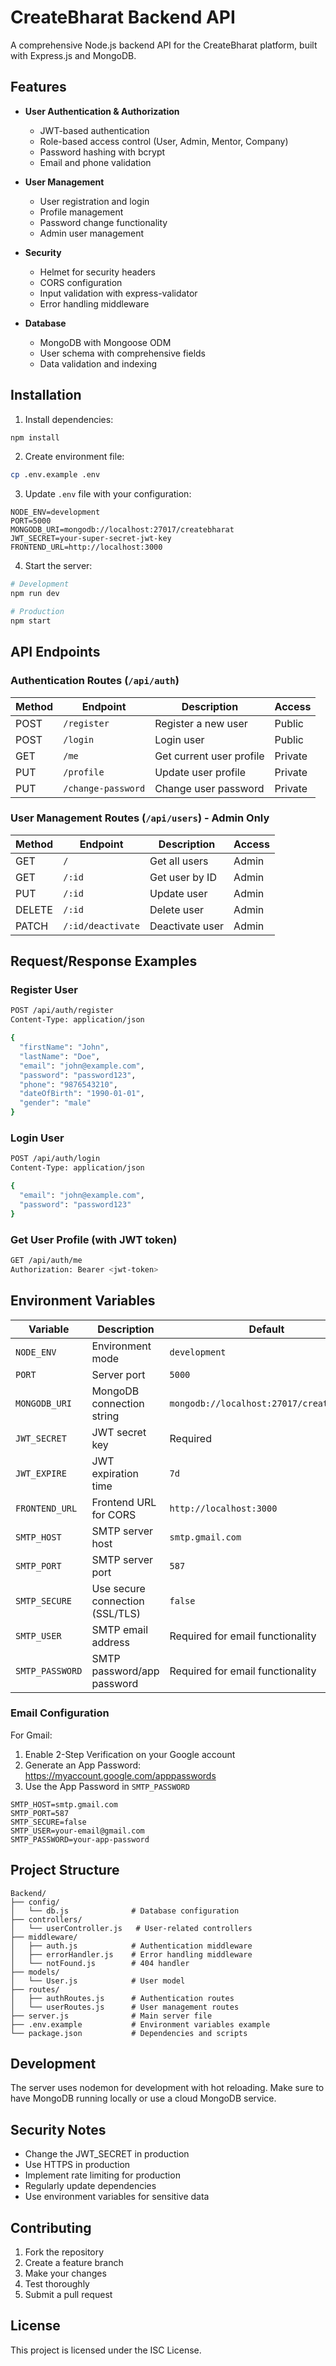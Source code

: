 # CreateBharat Backend API

A comprehensive Node.js backend API for the CreateBharat platform, built with Express.js and MongoDB.

## Features

- **User Authentication & Authorization**
  - JWT-based authentication
  - Role-based access control (User, Admin, Mentor, Company)
  - Password hashing with bcrypt
  - Email and phone validation

- **User Management**
  - User registration and login
  - Profile management
  - Password change functionality
  - Admin user management

- **Security**
  - Helmet for security headers
  - CORS configuration
  - Input validation with express-validator
  - Error handling middleware

- **Database**
  - MongoDB with Mongoose ODM
  - User schema with comprehensive fields
  - Data validation and indexing

## Installation

1. Install dependencies:
```bash
npm install
```

2. Create environment file:
```bash
cp .env.example .env
```

3. Update `.env` file with your configuration:
```env
NODE_ENV=development
PORT=5000
MONGODB_URI=mongodb://localhost:27017/createbharat
JWT_SECRET=your-super-secret-jwt-key
FRONTEND_URL=http://localhost:3000
```

4. Start the server:
```bash
# Development
npm run dev

# Production
npm start
```

## API Endpoints

### Authentication Routes (`/api/auth`)

| Method | Endpoint | Description | Access |
|--------|----------|-------------|---------|
| POST | `/register` | Register a new user | Public |
| POST | `/login` | Login user | Public |
| GET | `/me` | Get current user profile | Private |
| PUT | `/profile` | Update user profile | Private |
| PUT | `/change-password` | Change user password | Private |

### User Management Routes (`/api/users`) - Admin Only

| Method | Endpoint | Description | Access |
|--------|----------|-------------|---------|
| GET | `/` | Get all users | Admin |
| GET | `/:id` | Get user by ID | Admin |
| PUT | `/:id` | Update user | Admin |
| DELETE | `/:id` | Delete user | Admin |
| PATCH | `/:id/deactivate` | Deactivate user | Admin |

## Request/Response Examples

### Register User
```bash
POST /api/auth/register
Content-Type: application/json

{
  "firstName": "John",
  "lastName": "Doe",
  "email": "john@example.com",
  "password": "password123",
  "phone": "9876543210",
  "dateOfBirth": "1990-01-01",
  "gender": "male"
}
```

### Login User
```bash
POST /api/auth/login
Content-Type: application/json

{
  "email": "john@example.com",
  "password": "password123"
}
```

### Get User Profile (with JWT token)
```bash
GET /api/auth/me
Authorization: Bearer <jwt-token>
```

## Environment Variables

| Variable | Description | Default |
|----------|-------------|---------|
| `NODE_ENV` | Environment mode | `development` |
| `PORT` | Server port | `5000` |
| `MONGODB_URI` | MongoDB connection string | `mongodb://localhost:27017/createbharat` |
| `JWT_SECRET` | JWT secret key | Required |
| `JWT_EXPIRE` | JWT expiration time | `7d` |
| `FRONTEND_URL` | Frontend URL for CORS | `http://localhost:3000` |
| `SMTP_HOST` | SMTP server host | `smtp.gmail.com` |
| `SMTP_PORT` | SMTP server port | `587` |
| `SMTP_SECURE` | Use secure connection (SSL/TLS) | `false` |
| `SMTP_USER` | SMTP email address | Required for email functionality |
| `SMTP_PASSWORD` | SMTP password/app password | Required for email functionality |

### Email Configuration

For Gmail:
1. Enable 2-Step Verification on your Google account
2. Generate an App Password: https://myaccount.google.com/apppasswords
3. Use the App Password in `SMTP_PASSWORD`

```env
SMTP_HOST=smtp.gmail.com
SMTP_PORT=587
SMTP_SECURE=false
SMTP_USER=your-email@gmail.com
SMTP_PASSWORD=your-app-password
```

## Project Structure

```
Backend/
├── config/
│   └── db.js              # Database configuration
├── controllers/
│   └── userController.js   # User-related controllers
├── middleware/
│   ├── auth.js            # Authentication middleware
│   ├── errorHandler.js    # Error handling middleware
│   └── notFound.js        # 404 handler
├── models/
│   └── User.js            # User model
├── routes/
│   ├── authRoutes.js      # Authentication routes
│   └── userRoutes.js      # User management routes
├── server.js              # Main server file
├── .env.example           # Environment variables example
└── package.json           # Dependencies and scripts
```

## Development

The server uses nodemon for development with hot reloading. Make sure to have MongoDB running locally or use a cloud MongoDB service.

## Security Notes

- Change the JWT_SECRET in production
- Use HTTPS in production
- Implement rate limiting for production
- Regularly update dependencies
- Use environment variables for sensitive data

## Contributing

1. Fork the repository
2. Create a feature branch
3. Make your changes
4. Test thoroughly
5. Submit a pull request

## License

This project is licensed under the ISC License.
